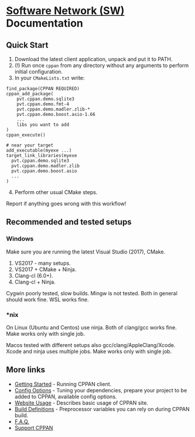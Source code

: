# [Software Network (SW)](https://software-network.org/) Documentation

## Quick Start

1. Download the latest client application, unpack and put it to PATH.
1. (!) Run once `cppan` from any directory without any arguments to perform initial configuration.
1. In your `CMakeLists.txt` write:
```
find_package(CPPAN REQUIRED)
cppan_add_package(
    pvt.cppan.demo.sqlite3
    pvt.cppan.demo.fmt-4
    pvt.cppan.demo.madler.zlib-*
    pvt.cppan.demo.boost.asio-1.66
    ...
    libs you want to add
)
cppan_execute()

# near your target
add_executable(myexe ...)
target_link_libraries(myexe
  pvt.cppan.demo.sqlite3
  pvt.cppan.demo.madler.zlib
  pvt.cppan.demo.boost.asio
  ...
)
```
4. Perform other usual CMake steps.

Report if anything goes wrong with this workflow!

## Recommended and tested setups

### Windows

Make sure you are running the latest Visual Studio (2017), CMake.

1. VS2017 - many setups.
1. VS2017 + CMake + Ninja.
2. Clang-cl (6.0+).
3. Clang-cl + Ninja.

Cygwin poorly tested, slow builds.
Mingw is not tested.
Both in general should work fine.
WSL works fine.

### *nix

On Linux (Ubuntu and Centos) use ninja.
Both of clang/gcc works fine.
Make works only with single job.

Macos tested with different setups also gcc/clang/AppleClang/Xcode.
Xcode and ninja uses multiple jobs.
Make works only with single job.

## More links

- [Getting Started](https://github.com/cppan/cppan/blob/master/doc/getting_started.md) - Running CPPAN client.
- [Config Options](https://github.com/cppan/cppan/blob/master/doc/cppan.yml) - Tuning your dependencies, prepare your project to be added to CPPAN, available config options.
- [Website Usage](https://github.com/cppan/cppan/blob/master/doc/website.md) - Describes basic usage of CPPAN site.
- [Build Definitions](https://github.com/cppan/cppan/blob/master/doc/cpp_definitions.md) - Preprocessor variables you can rely on during CPPAN build.
- [F.A.Q.](https://github.com/cppan/cppan/blob/master/doc/faq.md)
- [Support CPPAN](https://github.com/cppan/cppan/blob/master/doc/support.md)


